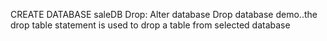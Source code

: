 CREATE DATABASE saleDB
Drop: 
Alter database Drop database demo..the drop table statement is used to drop a table from selected database 
